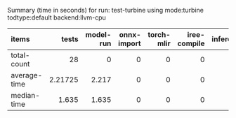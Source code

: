 Summary (time in seconds) for run: test-turbine using mode:turbine todtype:default backend:llvm-cpu

| items        |    tests |   model-run |   onnx-import |   torch-mlir |   iree-compile |   inference |
|:-------------|---------:|------------:|--------------:|-------------:|---------------:|------------:|
| total-count  | 28       |       0     |             0 |            0 |              0 |           0 |
| average-time |  2.21725 |       2.217 |             0 |            0 |              0 |           0 |
| median-time  |  1.635   |       1.635 |             0 |            0 |              0 |           0 |
